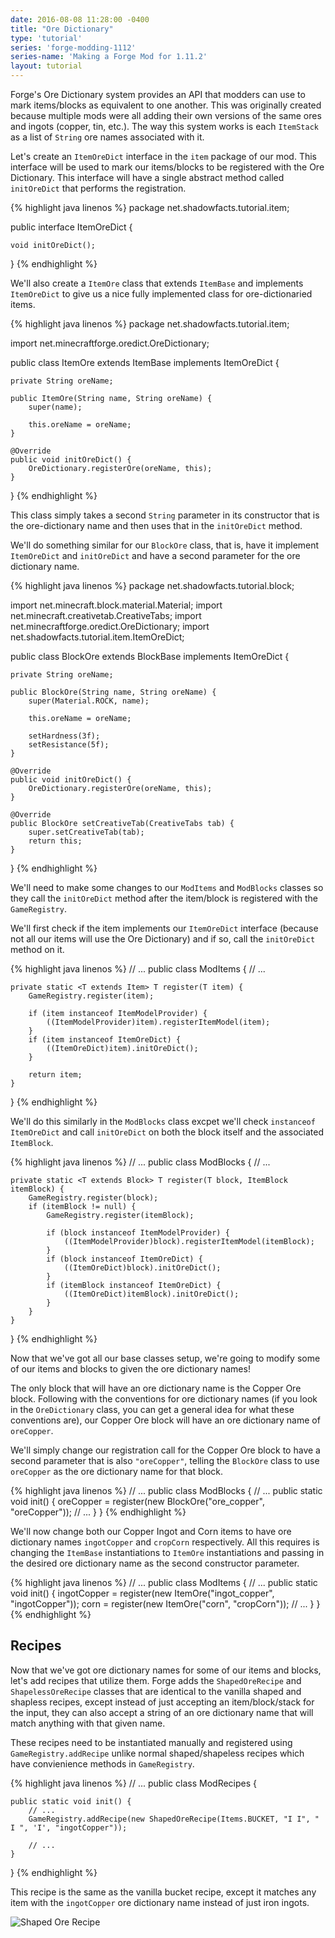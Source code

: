 ```yaml
---
date: 2016-08-08 11:28:00 -0400
title: "Ore Dictionary"
type: 'tutorial'
series: 'forge-modding-1112'
series-name: 'Making a Forge Mod for 1.11.2'
layout: tutorial
---
```


Forge's Ore Dictionary system provides an API that modders can use to mark items/blocks as equivalent to one another. This was originally created because multiple mods were all adding their own versions of the same ores and ingots (copper, tin, etc.). The way this system works is each `ItemStack` as a list of `String` ore names associated with it.

Let's create an `ItemOreDict` interface in the `item` package of our mod. This interface will be used to mark our items/blocks to be registered with the Ore Dictionary. This interface will have a single abstract method called `initOreDict` that performs the registration.

{% highlight java linenos %}
package net.shadowfacts.tutorial.item;

public interface ItemOreDict {
	
	void initOreDict();

}
{% endhighlight %}

We'll also create a `ItemOre` class that extends `ItemBase` and implements `ItemOreDict` to give us a nice fully implemented class for ore-dictionaried items.

{% highlight java linenos %}
package net.shadowfacts.tutorial.item;

import net.minecraftforge.oredict.OreDictionary;

public class ItemOre extends ItemBase implements ItemOreDict {

	private String oreName;

	public ItemOre(String name, String oreName) {
		super(name);

		this.oreName = oreName;
	}

	@Override
	public void initOreDict() {
		OreDictionary.registerOre(oreName, this);
	}

}
{% endhighlight %}

This class simply takes a second `String` parameter in its constructor that is the ore-dictionary name and then uses that in the `initOreDict` method.

We'll do something similar for our `BlockOre` class, that is, have it implement `ItemOreDict` and `initOreDict` and have a second parameter for the ore dictionary name.

{% highlight java linenos %}
package net.shadowfacts.tutorial.block;

import net.minecraft.block.material.Material;
import net.minecraft.creativetab.CreativeTabs;
import net.minecraftforge.oredict.OreDictionary;
import net.shadowfacts.tutorial.item.ItemOreDict;

public class BlockOre extends BlockBase implements ItemOreDict {

	private String oreName;

	public BlockOre(String name, String oreName) {
		super(Material.ROCK, name);

		this.oreName = oreName;

		setHardness(3f);
		setResistance(5f);
	}

	@Override
	public void initOreDict() {
		OreDictionary.registerOre(oreName, this);
	}

	@Override
	public BlockOre setCreativeTab(CreativeTabs tab) {
		super.setCreativeTab(tab);
		return this;
	}

}
{% endhighlight %}

We'll need to make some changes to our `ModItems` and `ModBlocks` classes so they call the `initOreDict` method after the item/block is registered with the `GameRegistry`.

We'll first check if the item implements our `ItemOreDict` interface (because not all our items will use the Ore Dictionary) and if so, call the `initOreDict` method on it.

{% highlight java linenos %}
// ...
public class ModItems {
	// ...

	private static <T extends Item> T register(T item) {
		GameRegistry.register(item);

		if (item instanceof ItemModelProvider) {
			((ItemModelProvider)item).registerItemModel(item);
		}
		if (item instanceof ItemOreDict) {
			((ItemOreDict)item).initOreDict();
		}

		return item;
	}
}
{% endhighlight %}

We'll do this similarly in the `ModBlocks` class excpet we'll check `instanceof ItemOreDict` and call `initOreDict` on both the block itself and the associated `ItemBlock`.

{% highlight java linenos %}
// ...
public class ModBlocks {
	// ...

	private static <T extends Block> T register(T block, ItemBlock itemBlock) {
		GameRegistry.register(block);
		if (itemBlock != null) {
			GameRegistry.register(itemBlock);

			if (block instanceof ItemModelProvider) {
				((ItemModelProvider)block).registerItemModel(itemBlock);
			}
			if (block instanceof ItemOreDict) {
				((ItemOreDict)block).initOreDict();
			}
			if (itemBlock instanceof ItemOreDict) {
				((ItemOreDict)itemBlock).initOreDict();
			}
		}
	}
}
{% endhighlight %}

Now that we've got all our base classes setup, we're going to modify some of our items and blocks to given the ore dictionary names!

The only block that will have an ore dictionary name is the Copper Ore block. Following with the conventions for ore dictionary names (if you look in the `OreDictionary` class, you can get a general idea for what these conventions are), our Copper Ore block will have an ore dictionary name of `oreCopper`.

We'll simply change our registration call for the Copper Ore block to have a second parameter that is also `"oreCopper"`, telling the `BlockOre` class to use `oreCopper` as the ore dictionary name for that block.

{% highlight java linenos %}
// ...
public class ModBlocks {
	// ...
	public static void init() {
		oreCopper = register(new BlockOre("ore_copper", "oreCopper"));
		// ...
	}
}
{% endhighlight %}

We'll now change both our Copper Ingot and Corn items to have ore dictionary names `ingotCopper` and `cropCorn` respectively. All this requires is changing the `ItemBase` instantiations to `ItemOre` instantiations and passing in the desired ore dictionary name as the second constructor parameter.

{% highlight java linenos %}
// ...
public class ModItems {
	// ...
	public static void init() {
		ingotCopper = register(new ItemOre("ingot_copper", "ingotCopper"));
		corn = register(new ItemOre("corn", "cropCorn"));
		// ...
	}
}
{% endhighlight %}

## Recipes
Now that we've got ore dictionary names for some of our items and blocks, let's add recipes that utilize them. Forge adds the `ShapedOreRecipe` and `ShapelessOreRecipe` classes that are identical to the vanilla shaped and shapless recipes, except instead of just accepting an item/block/stack for the input, they can also accept a string of an ore dictionary name that will match anything with that given name.

These recipes need to be instantiated manually and registered using `GameRegistry.addRecipe` unlike normal shaped/shapeless recipes which have convienience methods in `GameRegistry`.

{% highlight java linenos %}
// ...
public class ModRecipes {
	
	public static void init() {
		// ...
		GameRegistry.addRecipe(new ShapedOreRecipe(Items.BUCKET, "I I", " I ", 'I', "ingotCopper"));

		// ...
	}

}
{% endhighlight %}

This recipe is the same as the vanilla bucket recipe, except it matches any item with the `ingotCopper` ore dictionary name instead of just iron ingots.

![Shaped Ore Recipe](http://i.imgur.com/OICDDTJ.png)